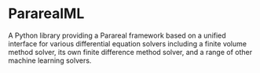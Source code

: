 # PararealML

A Python library providing a Parareal framework based on a unified interface for various differential equation solvers including a finite volume method solver, its own finite difference method solver, and a range of other machine learning solvers.